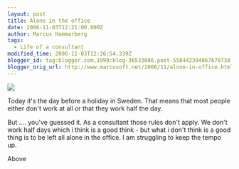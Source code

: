 ```yaml
---
layout: post
title: Alone in the office
date: 2006-11-03T12:21:00.000Z
author: Marcus Hammarberg
tags:
  - Life of a consultant
modified_time: 2006-11-03T12:26:54.339Z
blogger_id: tag:blogger.com,1999:blog-36533086.post-558442394067670738
blogger_orig_url: http://www.marcusoft.net/2006/11/alone-in-office.html
---
```



[<img
src="http://photos1.blogger.com/blogger2/4958/4459/320/IMAGE_094.jpg"
style="DISPLAY: block; MARGIN: 0px auto 10px; CURSOR: hand; TEXT-ALIGN: center"
data-border="0" />](http://photos1.blogger.com/blogger2/4958/4459/1600/IMAGE_094.jpg)

<div>

Today it's the day before a holiday in Sweden. That means that most
people either don't work at all or that they work half the day.

</div>

<div>

But .... you've guessed it. As a consultant those rules don't apply. We
don't work half days which i think is a good think - but what i don't
think is a good thing is to be left all alone in the office. I am
struggling to keep the tempo up.

</div>

<div>

Above
